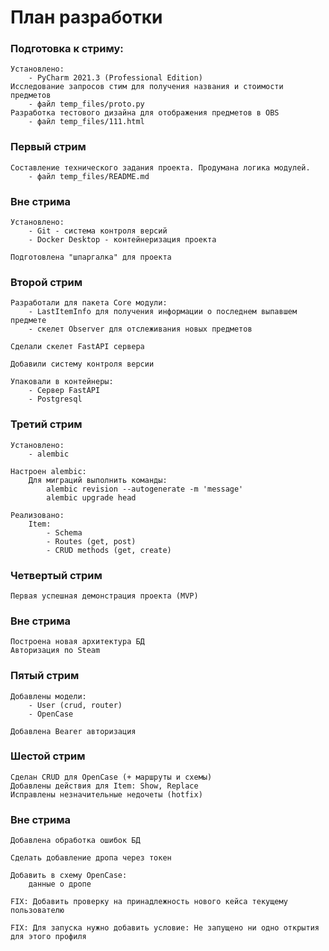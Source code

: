 # План разработки

### Подготовка к стриму:
    
    Установлено:
        - PyCharm 2021.3 (Professional Edition)
    Исследование запросов стим для получения названия и стоимости предметов 
        - файл temp_files/proto.py
    Разработка тестового дизайна для отображения предметов в OBS
        - файл temp_files/111.html
    

### Первый стрим

    Составление технического задания проекта. Продумана логика модулей.
        - файл temp_files/README.md

### Вне стрима

    Установлено:
        - Git - система контроля версий
        - Docker Desktop - контейнеризация проекта

    Подготовлена "шпаргалка" для проекта

### Второй стрим

    Разработали для пакета Core модули:
        - LastItemInfo для получения информации о последнем выпавшем предмете
        - скелет Observer для отслеживания новых предметов

    Сделали скелет FastAPI сервера

    Добавили систему контроля версии

    Упаковали в контейнеры: 
        - Сервер FastAPI
        - Postgresql

### Третий стрим

    Установлено:
        - alembic
    
    Настроен alembic:
        Для миграций выполнить команды: 
            alembic revision --autogenerate -m 'message'
            alembic upgrade head

    Реализовано:
        Item:
            - Schema
            - Routes (get, post)
            - CRUD methods (get, create)


### Четвертый стрим

    Первая успешная демонстрация проекта (MVP) 

### Вне стрима

    Построена новая архитектура БД
    Авторизация по Steam


### Пятый стрим

    Добавлены модели:
        - User (crud, router)
        - OpenCase

    Добавлена Bearer авторизация


### Шестой стрим
    
    Сделан CRUD для OpenCase (+ маршруты и схемы)
    Добавлены действия для Item: Show, Replace
    Исправлены незначительные недочеты (hotfix)

### Вне стрима 

    Добавлена обработка ошибок БД

    Сделать добавление дропа через токен

    Добавить в схему OpenCase:
        данные о дропе

    FIX: Добавить проверку на принадлежность нового кейса текущему пользователю

    FIX: Для запуска нужно добавить условие: Не запущено ни одно открытия для этого профиля
